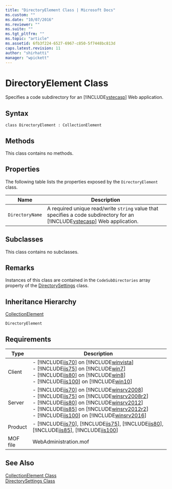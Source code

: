 ```yaml
---
title: "DirectoryElement Class | Microsoft Docs"
ms.custom: ""
ms.date: "10/07/2016"
ms.reviewer: ""
ms.suite: ""
ms.tgt_pltfrm: ""
ms.topic: "article"
ms.assetid: 6fb3f224-6527-6967-c850-5f7448bc813d
caps.latest.revision: 11
author: "shirhatti"
manager: "wpickett"
---
```

# DirectoryElement Class
Specifies a code subdirectory for an [!INCLUDE[vstecasp](../wmi-provider/includes/vstecasp-md.md)] Web application.  
  
## Syntax  
  
```vbs  
class DirectoryElement : CollectionElement  
```  
  
## Methods  
 This class contains no methods.  
  
## Properties  
 The following table lists the properties exposed by the `DirectoryElement` class.  
  
|Name|Description|  
|----------|-----------------|  
|`DirectoryName`|A required unique read/write `string` value that specifies a code subdirectory for an [!INCLUDE[vstecasp](../wmi-provider/includes/vstecasp-md.md)] Web application.|  
  
## Subclasses  
 This class contains no subclasses.  
  
## Remarks  
 Instances of this class are contained in the `CodeSubDirectories` array property of the [DirectorySettings](../wmi-provider/directorysettings-class.md) class.  
  
## Inheritance Hierarchy  
 [CollectionElement](../wmi-provider/collectionelement-class.md)  
  
 `DirectoryElement`  
  
## Requirements  
  
|Type|Description|  
|----------|-----------------|  
|Client|-   [!INCLUDE[iis70](../wmi-provider/includes/iis70-md.md)] on [!INCLUDE[winvista](../wmi-provider/includes/winvista-md.md)]<br />-   [!INCLUDE[iis75](../wmi-provider/includes/iis75-md.md)] on [!INCLUDE[win7](../wmi-provider/includes/win7-md.md)]<br />-   [!INCLUDE[iis80](../wmi-provider/includes/iis80-md.md)] on [!INCLUDE[win8](../wmi-provider/includes/win8-md.md)]<br />-   [!INCLUDE[iis100](../wmi-provider/includes/iis100-md.md)] on [!INCLUDE[win10](../wmi-provider/includes/win10-md.md)]|  
|Server|-   [!INCLUDE[iis70](../wmi-provider/includes/iis70-md.md)] on [!INCLUDE[winsrv2008](../wmi-provider/includes/winsrv2008-md.md)]<br />-   [!INCLUDE[iis75](../wmi-provider/includes/iis75-md.md)] on [!INCLUDE[winsrv2008r2](../wmi-provider/includes/winsrv2008r2-md.md)]<br />-   [!INCLUDE[iis80](../wmi-provider/includes/iis80-md.md)] on [!INCLUDE[winsrv2012](../wmi-provider/includes/winsrv2012-md.md)]<br />-   [!INCLUDE[iis85](../wmi-provider/includes/iis85-md.md)] on [!INCLUDE[winsrv2012r2](../wmi-provider/includes/winsrv2012r2-md.md)]<br />-   [!INCLUDE[iis100](../wmi-provider/includes/iis100-md.md)] on [!INCLUDE[winsrv2016](../wmi-provider/includes/winsrv2016-md.md)]|  
|Product|-   [!INCLUDE[iis70](../wmi-provider/includes/iis70-md.md)], [!INCLUDE[iis75](../wmi-provider/includes/iis75-md.md)], [!INCLUDE[iis80](../wmi-provider/includes/iis80-md.md)], [!INCLUDE[iis85](../wmi-provider/includes/iis85-md.md)], [!INCLUDE[iis100](../wmi-provider/includes/iis100-md.md)]|  
|MOF file|WebAdministration.mof|  
  
## See Also  
 [CollectionElement Class](../wmi-provider/collectionelement-class.md)   
 [DirectorySettings Class](../wmi-provider/directorysettings-class.md)